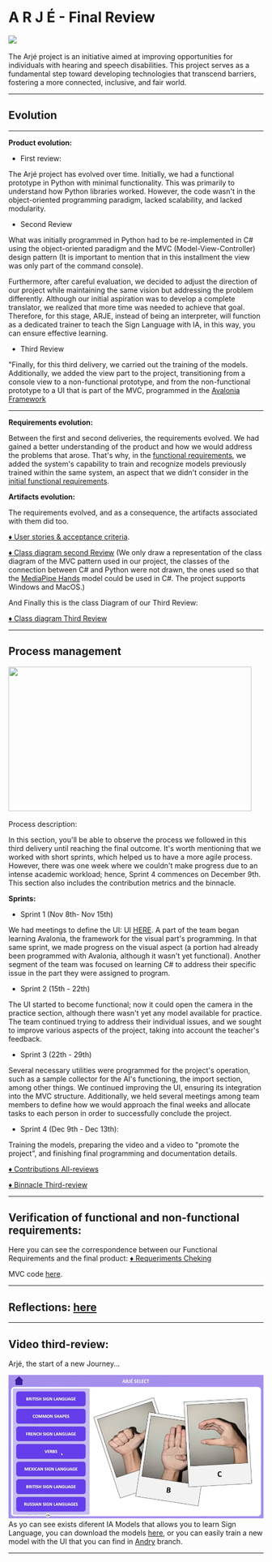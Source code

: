 # A R J É - Final Review

![](https://github.com/soy-russ-bp/proyecto_poo/assets/112036753/b4dbbe01-27f9-4ea0-b8c5-4878526d554e)



The Arjé project is an initiative aimed at improving opportunities for individuals with hearing and speech disabilities. This project serves as a fundamental step toward developing technologies that transcend barriers, fostering a more connected, inclusive, and fair world.

---
## Evolution

---
**Product evolution:**

* First review:

The Arjé project has evolved over time. Initially, we had a functional prototype in Python with minimal functionality. This was primarily to understand how Python libraries worked. However, the code wasn't in the object-oriented programming paradigm, lacked scalability, and lacked modularity. 

* Second Review

What was initially programmed in Python had to be re-implemented in C# using the object-oriented paradigm and the MVC (Model-View-Controller) design pattern (It is important to mention that in this installment the view was only part of the command console).

Furthermore, after careful evaluation, we decided to adjust the direction of our project while maintaining the same vision but addressing the problem differently. Although our initial aspiration was to develop a complete translator, we realized that more time was needed to achieve that goal. Therefore, for this stage, ARJE, instead of being an interpreter, will function as a dedicated trainer to teach the Sign Language with IA, in this way, you can ensure effective learning.

* Third Review

"Finally, for this third delivery, we carried out the training of the models. Additionally, we added the view part to the project, transitioning from a console view to a non-functional prototype, and from the non-functional prototype to a UI that is part of the MVC, programmed in the [Avalonia Framework](https://avaloniaui.net/)

---
**Requirements evolution:**

Between the first and second deliveries, the requirements evolved. We had gained a better understanding of the product and how we would address the problems that arose. That's why, in the [functional requirements](https://github.com/soy-russ-bp/proyecto_poo/blob/Third-Review/docs/Requirements/Functional%20Requirements2.pdf), we added the system's capability to train and recognize models previously trained within the same system, an aspect that we didn't consider in the [initial functional requirements](https://github.com/soy-russ-bp/proyecto_poo/blob/First-Review/docs/Requirements/FunctionalRequirements.pdf).

**Artifacts evolution:**

The requirements evolved, and as a consequence, the artifacts associated with them did too.


[:diamonds: User stories & acceptance criteria](docs/Requirements/User%20stories.pdf).


[:diamonds: Class diagram second Review](https://github.com/soy-russ-bp/proyecto_poo/blob/Second-Review/docs/UML/ClassDiagram/Class%20Diagram.pdf) (We only draw a representation of the class diagram of the MVC pattern used in our project, the classes of the connection between C# and Python were not drawn, the ones used so that the [MediaPipe Hands](https://mediapipe.readthedocs.io/en/latest/solutions/hands.html) model could be used in C#. The project supports Windows and MacOS.)

And Finally this is the class Diagram of our Third Review:

[:diamonds: Class diagram Third Review](docs/UML/ClassDiagram/Final%20Class%20Diagram.pdf)

---
## Process management

<img style="width:50vw; height:285px" src="https://weaver.com.sg/wp-content/uploads/2020/08/weaver_BPM.png"/>

Process description:

In this section, you'll be able to observe the process we followed in this third delivery until reaching the final outcome. It's worth mentioning that we worked with short sprints, which helped us to have a more agile process. However, there was one week where we couldn't make progress due to an intense academic workload; hence, Sprint 4 commences on December 9th. This section also includes the contribution metrics and the binnacle.

**Sprints:**

* Sprint 1 (Nov 8th- Nov 15th)

We had meetings to define the UI: UI [HERE](https://docs.google.com/presentation/d/14kQfQ3aziODGgx76l89sQt56on3jFK2E/edit#slide=id.p2). A part of the team began learning Avalonia, the framework for the visual part's programming. In that same sprint, we made progress on the visual aspect (a portion had already been programmed with Avalonia, although it wasn't yet functional). Another segment of the team was focused on learning C# to address their specific issue in the part they were assigned to program.

* Sprint 2 (15th - 22th)

The UI started to become functional; now it could open the camera in the practice section, although there wasn't yet any model available for practice. The team continued trying to address their individual issues, and we sought to improve various aspects of the project, taking into account the teacher's feedback.

* Sprint 3 (22th - 29th)

Several necessary utilities were programmed for the project's operation, such as a sample collector for the AI's functioning, the import section, among other things. We continued improving the UI, ensuring its integration into the MVC structure. Additionally, we held several meetings among team members to define how we would approach the final weeks and allocate tasks to each person in order to successfully conclude the project.


* Sprint 4 (Dec 9th - Dec 13th):

Training the models, preparing the video and a video to "promote the project", and finishing final programming and documentation details.


[:diamonds: Contributions All-reviews](docs/Contributions/contribution.md)

[:diamonds: Binnacle Third-review](docs/Meetings/readme.md)

---

## Verification of functional and non-functional requirements:

Here you can see the correspondence between our Functional Requirements and the final product: [:diamonds: Requeriments Cheking](https://github.com/soy-russ-bp/proyecto_poo/blob/Third-Review/docs/Requirements/Requirements%20Checking.pdf)

MVC code [here](src/ARJE/SignPractice).

---


## Reflections: [here](docs/Reflections/Reflections.md) 


---

## Video third-review:

Arjé, the start of a new Journey...

[![](Assets/Video3.png)](https://www.youtube.com/watch?v=lro_BUuWrVw&t=2s&ab_channel=ANDRYAZAELRABANALESANDRADE)
As yo can see exists diferent IA Models that allows you to learn Sign Language, you can download the models [here](https://github.com/soy-russ-bp/proyecto_poo/tree/Third-Review/root/ArjeModels_IA), or you can easily train a new model with the UI that you can find in [Andry](https://github.com/soy-russ-bp/proyecto_poo/tree/Andry) branch. 

---

